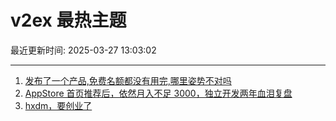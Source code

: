 # v2ex 最热主题

最近更新时间: 2025-03-27 13:03:02

--- 
1. [发布了一个产品,免费名额都没有用完,哪里姿势不对吗](https://www.v2ex.com/t/1121378) 
2. [AppStore 首页推荐后，依然月入不足 3000，独立开发两年血泪复盘](https://www.v2ex.com/t/1121385) 
3. [hxdm，要创业了](https://www.v2ex.com/t/1121404) 
